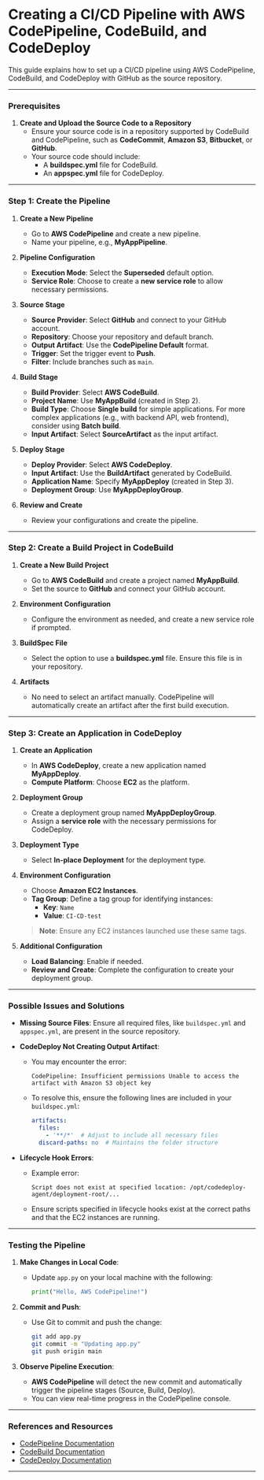 
# Creating a CI/CD Pipeline with AWS CodePipeline, CodeBuild, and CodeDeploy

This guide explains how to set up a CI/CD pipeline using AWS CodePipeline, CodeBuild, and CodeDeploy with GitHub as the source repository.

---

### Prerequisites

1. **Create and Upload the Source Code to a Repository**  
   - Ensure your source code is in a repository supported by CodeBuild and CodePipeline, such as **CodeCommit**, **Amazon S3**, **Bitbucket**, or **GitHub**.
   - Your source code should include:
     - A **buildspec.yml** file for CodeBuild.
     - An **appspec.yml** file for CodeDeploy.

---

### Step 1: Create the Pipeline

1. **Create a New Pipeline**
   - Go to **AWS CodePipeline** and create a new pipeline.
   - Name your pipeline, e.g., **MyAppPipeline**.

2. **Pipeline Configuration**
   - **Execution Mode**: Select the **Superseded** default option.
   - **Service Role**: Choose to create a **new service role** to allow necessary permissions.
   
3. **Source Stage**
   - **Source Provider**: Select **GitHub** and connect to your GitHub account.
   - **Repository**: Choose your repository and default branch.
   - **Output Artifact**: Use the **CodePipeline Default** format.
   - **Trigger**: Set the trigger event to **Push**.
   - **Filter**: Include branches such as `main`.

4. **Build Stage**
   - **Build Provider**: Select **AWS CodeBuild**.
   - **Project Name**: Use **MyAppBuild** (created in Step 2).
   - **Build Type**: Choose **Single build** for simple applications. For more complex applications (e.g., with backend API, web frontend), consider using **Batch build**.
   - **Input Artifact**: Select **SourceArtifact** as the input artifact.

5. **Deploy Stage**
   - **Deploy Provider**: Select **AWS CodeDeploy**.
   - **Input Artifact**: Use the **BuildArtifact** generated by CodeBuild.
   - **Application Name**: Specify **MyAppDeploy** (created in Step 3).
   - **Deployment Group**: Use **MyAppDeployGroup**.

6. **Review and Create**
   - Review your configurations and create the pipeline.

---

### Step 2: Create a Build Project in CodeBuild

1. **Create a New Build Project**
   - Go to **AWS CodeBuild** and create a project named **MyAppBuild**.
   - Set the source to **GitHub** and connect your GitHub account.

2. **Environment Configuration**
   - Configure the environment as needed, and create a new service role if prompted.
   
3. **BuildSpec File**
   - Select the option to use a **buildspec.yml** file. Ensure this file is in your repository.

4. **Artifacts**
   - No need to select an artifact manually. CodePipeline will automatically create an artifact after the first build execution.

---

### Step 3: Create an Application in CodeDeploy

1. **Create an Application**
   - In **AWS CodeDeploy**, create a new application named **MyAppDeploy**.
   - **Compute Platform**: Choose **EC2** as the platform.

2. **Deployment Group**
   - Create a deployment group named **MyAppDeployGroup**.
   - Assign a **service role** with the necessary permissions for CodeDeploy.

3. **Deployment Type**
   - Select **In-place Deployment** for the deployment type.

4. **Environment Configuration**
   - Choose **Amazon EC2 Instances**.
   - **Tag Group**: Define a tag group for identifying instances:
     - **Key**: `Name`
     - **Value**: `CI-CD-test`
   
   > **Note**: Ensure any EC2 instances launched use these same tags.

5. **Additional Configuration**
   - **Load Balancing**: Enable if needed.
   - **Review and Create**: Complete the configuration to create your deployment group.

---

### Possible Issues and Solutions

- **Missing Source Files**: Ensure all required files, like `buildspec.yml` and `appspec.yml`, are present in the source repository.
  
- **CodeDeploy Not Creating Output Artifact**:
  - You may encounter the error:
    ```
    CodePipeline: Insufficient permissions Unable to access the artifact with Amazon S3 object key
    ```
  - To resolve this, ensure the following lines are included in your `buildspec.yml`:

    ```yaml
    artifacts:
      files:
        - '**/*'  # Adjust to include all necessary files
      discard-paths: no  # Maintains the folder structure
    ```

- **Lifecycle Hook Errors**:
  - Example error:
    ```
    Script does not exist at specified location: /opt/codedeploy-agent/deployment-root/...
    ```
  - Ensure scripts specified in lifecycle hooks exist at the correct paths and that the EC2 instances are running.

---

### Testing the Pipeline

1. **Make Changes in Local Code**:
   - Update `app.py` on your local machine with the following:
     ```python
     print("Hello, AWS CodePipeline!")
     ```

2. **Commit and Push**:
   - Use Git to commit and push the change:
     ```bash
     git add app.py
     git commit -m "Updating app.py"
     git push origin main
     ```

3. **Observe Pipeline Execution**:
   - **AWS CodePipeline** will detect the new commit and automatically trigger the pipeline stages (Source, Build, Deploy).
   - You can view real-time progress in the CodePipeline console.

---

### References and Resources

- [CodePipeline Documentation](https://docs.aws.amazon.com/codepipeline/)
- [CodeBuild Documentation](https://docs.aws.amazon.com/codebuild/)
- [CodeDeploy Documentation](https://docs.aws.amazon.com/codedeploy/)

--- 
